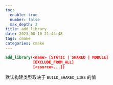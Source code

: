 ```yaml
---
toc:
  enable: true
  number: false
  max_depth: 3
title: add_library
date: 2023-08-10 21:44:48
tags: cmake
categories: cmake
---
```


```cmake
add_library(<name> [STATIC | SHARED | MODULE]
            [EXCLUDE_FROM_ALL]
            [<source>...])
```

默认构建类型取决于 `BUILD_SHARED_LIBS` 的值